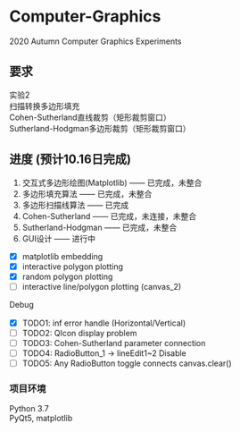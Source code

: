 # Computer-Graphics
2020 Autumn Computer Graphics Experiments

## 要求
实验2 <br />
扫描转换多边形填充 <br />
Cohen-Sutherland直线裁剪（矩形裁剪窗口） <br />
Sutherland-Hodgman多边形裁剪（矩形裁剪窗口） <br />

## 进度 (预计10.16日完成)
1. 交互式多边形绘图(Matplotlib) —— 已完成，未整合 <br />
2. 多边形填充算法 —— 已完成，未整合 <br />
3. 多边形扫描线算法 —— 已完成 <br />
4. Cohen-Sutherland —— 已完成，未连接，未整合 <br />
5. Sutherland-Hodgman —— 已完成，未整合 <br />
6. GUI设计 —— 进行中 <br />
- [x] matplotlib embedding
- [x] interactive polygon plotting
- [x] random polygon plotting
- [ ] interactive line/polygon plotting (canvas_2)

Debug
- [x] TODO1: inf error handle (Horizontal/Vertical)　<br />
- [ ] TODO2: QIcon display problem <br />
- [ ] TODO3: Cohen-Sutherland parameter connection <br />
- [ ] TODO4: RadioButton_1 -> lineEdit1~2 Disable
- [ ] TODO5: Any RadioButton toggle connects canvas.clear()

### 项目环境
Python 3.7 <br />
PyQt5, matplotlib
